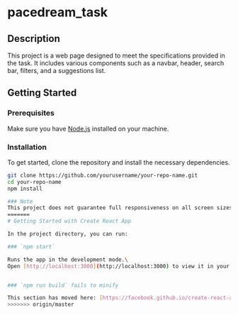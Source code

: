 
# pacedream_task
## Description
This project is a web page designed to meet the specifications provided in the task. It includes various components such as a navbar, header, search bar, filters, and a suggestions list.

## Getting Started

### Prerequisites
Make sure you have [Node.js](https://nodejs.org/) installed on your machine.

### Installation
To get started, clone the repository and install the necessary dependencies.

```bash
git clone https://github.com/yourusername/your-repo-name.git
cd your-repo-name
npm install

### Note
This project does not guarantee full responsiveness on all screen sizes; however, the page provided as a task is what I made exactly.
=======
# Getting Started with Create React App

In the project directory, you can run:

### `npm start`

Runs the app in the development mode.\
Open [http://localhost:3000](http://localhost:3000) to view it in your browser.


### `npm run build` fails to minify

This section has moved here: [https://facebook.github.io/create-react-app/docs/troubleshooting#npm-run-build-fails-to-minify](https://facebook.github.io/create-react-app/docs/troubleshooting#npm-run-build-fails-to-minify)
>>>>>>> origin/master
